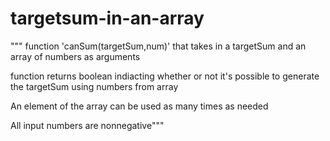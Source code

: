 # targetsum-in-an-array

""" function 'canSum(targetSum,num)' that takes in a targetSum and an array of numbers
as arguments

function returns boolean indiacting whether or not it's possible to generate the targetSum
using numbers from array

An element of the array can be used as many times as needed

All input numbers are nonnegative"""
